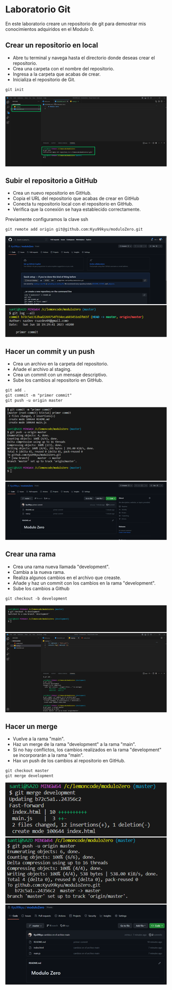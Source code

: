 # Laboratorio Git

<p>En este laboratorio creare un repositorio de git para demostrar mis conocimientos adquiridos en el Modulo 0.</p>

## Crear un repositorio en local

- Abre tu terminal y navega hasta el directorio donde deseas crear el repositorio.
- Crea una carpeta con el nombre del repositorio.
- Ingresa a la carpeta que acabas de crear.
- Inicializa el repositorio de Git.

```
git init
```

<img src="./img/parte1.png">

## Subir el repositorio a GitHub

- Crea un nuevo repositorio en GitHub.
- Copia el URL del repositorio que acabas de crear en GitHub
- Conecta tu repositorio local con el repositorio en GitHub.
- Verifica que la conexión se haya establecido correctamente.

<p> Previamente configuramos la clave ssh </p>

```
git remote add origin git@github.com:Kyu99kyu/moduloZero.git
```

<img src="./img/parte2.png">
<img src="./img/parte2v2.png">

## Hacer un commit y un push

- Crea un archivo en la carpeta del repositorio.
- Añade el archivo al staging.
- Crea un commit con un mensaje descriptivo.
- Sube los cambios al repositorio en GitHub.

```
git add .
git commit -m "primer commit"
git push -u origin master
```

<img src="./img/parte3.png">

<img src="./img/parte3v2.png">

## Crear una rama

- Crea una rama nueva llamada "development".
- Cambia a la nueva rama.
- Realiza algunos cambios en el archivo que creaste.
- Añade y haz un commit con los cambios en la rama "development".
- Sube los cambios a Github

```
git checkout -b development
```

<img src="./img/parte4.png">

<img src="./img/parte4v2.png">

## Hacer un merge

- Vuelve a la rama "main".
- Haz un merge de la rama "development" a la rama "main".
- Si no hay conflictos, los cambios realizados en la rama "development" se incorporarán a la rama "main".
- Hax un push de los cambios al repositorio en GitHub.

```
git checkout master
git merge development
```

<img src="./img/parte5.png">
<img src="./img/parte5v1.png">
<img src="./img/parte5v2.png">
